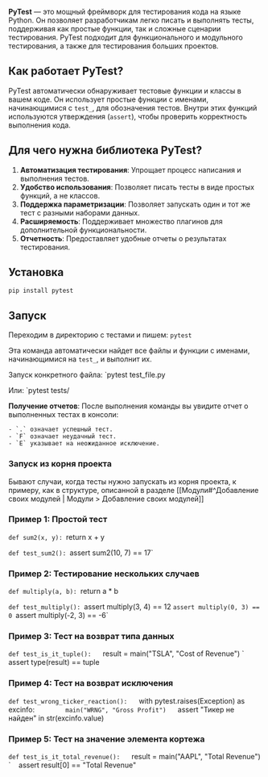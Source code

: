 
**PyTest** — это мощный фреймворк для тестирования кода на языке Python. Он позволяет разработчикам легко писать и выполнять тесты, поддерживая как простые функции, так и сложные сценарии тестирования. PyTest подходит для функционального и модульного тестирования, а также для тестирования больших проектов.

## Как работает PyTest?

PyTest автоматически обнаруживает тестовые функции и классы в вашем коде. Он использует простые функции с именами, начинающимися с `test_`, для обозначения тестов. Внутри этих функций используются утверждения (`assert`), чтобы проверить корректность выполнения кода.

## Для чего нужна библиотека PyTest?

1. **Автоматизация тестирования**: Упрощает процесс написания и выполнения тестов.
2. **Удобство использования**: Позволяет писать тесты в виде простых функций, а не классов.
3. **Поддержка параметризации**: Позволяет запускать один и тот же тест с разными наборами данных.
4. **Расширяемость**: Поддерживает множество плагинов для дополнительной функциональности.
5. **Отчетность**: Предоставляет удобные отчеты о результатах тестирования.

## Установка

`pip install pytest`

## Запуск

Переходим в директорию с тестами и пишем:
`pytest`

Эта команда автоматически найдет все файлы и функции с именами, начинающимися на `test_`, и выполнит их.

Запуск конкретного файла:
`pytest test_file.py

Или:
`pytest tests/

**Получение отчетов**: После выполнения команды вы увидите отчет о выполненных тестах в консоли:
    
    - `.` означает успешный тест.
    - `F` означает неудачный тест.
    - `E` указывает на неожиданное исключение.

### Запуск из корня проекта

Бывают случаи, когда тесты нужно запускать из корня проекта, к примеру, как в структуре, описанной в разделе [[Модули#^Добавление своих модулей | Модули > Добавление своих модулей]]

### Пример 1: Простой тест

`def sum2(x, y):
	`return x + y

`def test_sum2():
	`assert sum2(10, 7) == 17`

### Пример 2: Тестирование нескольких случаев

`def multiply(a, b):
	`return a * b
	
`def test_multiply():
	`assert multiply(3, 4) == 12
	`assert multiply(0, 3) == 0
	`assert multiply(-2, 3) == -6`

### Пример 3: Тест на возврат типа данных

`def test_is_it_tuple():
`    result = main("TSLA", "Cost of Revenue")
`    assert type(result) == tuple

### Пример 4: Тест на возврат исключения

`def test_wrong_ticker_reaction():
`    with pytest.raises(Exception) as excinfo:
`        main("WRNG", "Gross Profit")
`    assert "Тикер не найден" in str(excinfo.value)

### Пример 5: Тест на значение элемента кортежа

`def test_is_it_total_revenue():
`    result = main("AAPL", "Total Revenue")
`    assert result[0] == "Total Revenue"
